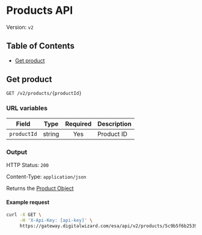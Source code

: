 # Products API

Version: `v2`

## Table of Contents

- [Get product](#get-product)


## Get product

`GET /v2/products/{productId}`

### URL variables

| Field       |  Type  | Required | Description |
|-------------|:------:|:--------:|-------------|
| `productId` | string |   Yes    | Product ID  |

### Output

HTTP Status: `200`

Content-Type: `application/json`

Returns the [Product Object](../v1/README.md#product-object)

#### Example request

```bash
curl -X GET \
     -H 'X-Api-Key: [api-key]' \
     https://gateway.digitalwizard.com/esa/api/v2/products/5c9b5f6b2539a4e8f172916a
```
